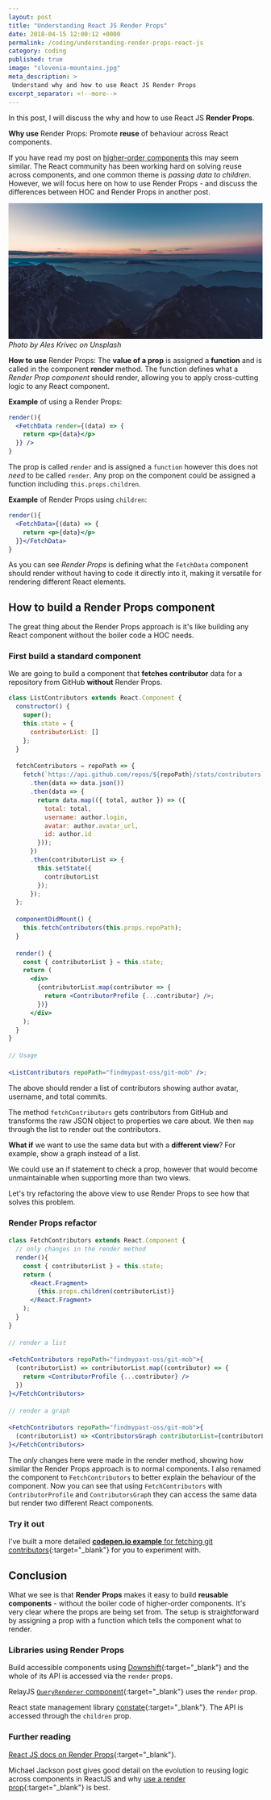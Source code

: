 ```yaml
---
layout: post
title: "Understanding React JS Render Props"
date: 2018-04-15 12:00:12 +0000
permalink: /coding/understanding-render-props-react-js
category: coding
published: true
image: "slovenia-mountains.jpg"
meta_description: >
 Understand why and how to use React JS Render Props
excerpt_separator: <!--more-->
---
```


In this post, I will discuss the why and how to use React JS **Render Props**.

**Why use** Render Props: Promote **reuse** of behaviour across React components.

If you have read my post on [higher-order components](/coding/understanding-higher-order-components) this may seem similar. The React community has been working hard on solving reuse across components, and one common theme is _passing data to children_. However, we will focus here on how to use Render Props - and discuss the differences between HOC and Render Props in another post.

<!--more-->

![Slovenia mountain range](/images/slovenia-mountains.jpg)
_Photo by Ales Krivec on Unsplash_

**How to use** Render Props: The **value of a prop** is assigned a **function** and is called in the component **render** method. The function defines what a _Render Prop component_ should render, allowing you to apply cross-cutting logic to any React component.

**Example** of using a Render Props:

```jsx
render(){
  <FetchData render={(data) => {
    return <p>{data}</p>
  }} />
}
```

The prop is called `render` and is assigned a `function` however this does not _need_ to be called `render`. Any prop on the component could be assigned a function including `this.props.children`.

**Example** of Render Props using `children`:

```jsx
render(){
  <FetchData>{(data) => {
    return <p>{data}</p>
  }}</FetchData>
}
```

As you can see _Render Props_ is defining what the `FetchData` component should render without having to code it directly into it, making it versatile for rendering different React elements.

## How to build a Render Props component

The great thing about the Render Props approach is it's like building any React component without the boiler code a HOC needs.

### First build a standard component

We are going to build a component that **fetches contributor** data for a repository from GitHub **without** Render Props.

```jsx
class ListContributors extends React.Component {
  constructor() {
    super();
    this.state = {
      contributorList: []
    };
  }

  fetchContributors = repoPath => {
    fetch(`https://api.github.com/repos/${repoPath}/stats/contributors`)
      .then(data => data.json())
      .then(data => {
        return data.map(({ total, author }) => ({
          total: total,
          username: author.login,
          avatar: author.avatar_url,
          id: author.id
        }));
      })
      .then(contributorList => {
        this.setState({
          contributorList
        });
      });
  };

  componentDidMount() {
    this.fetchContributors(this.props.repoPath);
  }

  render() {
    const { contributorList } = this.state;
    return (
      <div>
        {contributorList.map(contributor => {
          return <ContributorProfile {...contributor} />;
        })}
      </div>
    );
  }
}

// Usage

<ListContributors repoPath="findmypast-oss/git-mob" />;
```

The above should render a list of contributors showing author avatar, username, and total commits.

The method `fetchContributors` gets contributors from GitHub and transforms the raw JSON object to properties we care about. We then `map` through the list to render out the contributors.

**What if** we want to use the same data but with a **different view**? For example, show a graph instead of a list.

We could use an if statement to check a prop, however that would become unmaintainable when supporting more than two views.

Let's try refactoring the above view to use Render Props to see how that solves this problem.

### Render Props refactor

```jsx
class FetchContributors extends React.Component {
  // only changes in the render method
  render(){
    const { contributorList } = this.state;
    return (
      <React.Fragment>
        {this.props.children(contributorList)}
      </React.Fragment>
    );
  }
}

// render a list

<FetchContributors repoPath="findmypast-oss/git-mob">{
  (contributorList) => contributorList.map((contributor) => {
    return <ContributorProfile {...contributor} />
  })
}</FetchContributors>

// render a graph

<FetchContributors repoPath="findmypast-oss/git-mob">{
  (contributorList) => <ContributorsGraph contributorList={contributorList} />
}</FetchContributors>
```

The _only_ changes here were made in the render method, showing how similar the Render Props approach is to normal components. I also renamed the component to `FetchContributors` to better explain the behaviour of the component. Now you can see that using `FetchContributors` with `ContributorProfile` and `ContributorsGraph` they can access the same data but render two different React components.

### Try it out

I've built a more detailed [**codepen.io example** for fetching git contributors](https://codepen.io/rkotze/pen/oqqopQ){:target="\_blank"} for you to experiment with.

## Conclusion

What we see is that **Render Props** makes it easy to build **reusable components** - without the boiler code of higher-order components. It's very clear where the props are being set from. The setup is straightforward by assigning a prop with a function which tells the component what to render.

### Libraries using Render Props

Build accessible components using [Downshift](https://github.com/paypal/downshift){:target="\_blank"} and the whole of its API is accessed via the `render` props.

RelayJS [`QueryRenderer` component](https://facebook.github.io/relay/docs/en/query-renderer.html){:target="\_blank"} uses the `render` prop.

React state management library [constate](https://github.com/diegohaz/constate){:target="\_blank"}. The API is accessed through the `children` prop.

### Further reading

[React JS docs on Render Props](https://reactjs.org/docs/render-props.html){:target="\_blank"}.

Michael Jackson post gives good detail on the evolution to reusing logic across components in ReactJS and why [use a render prop](https://cdb.reacttraining.com/use-a-render-prop-50de598f11ce){:target="\_blank"} is best.